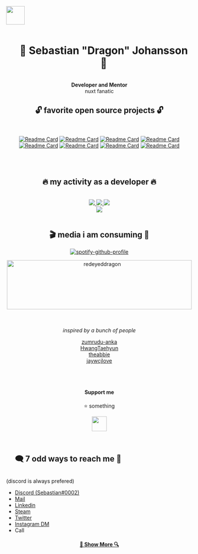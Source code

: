 <img src="https://user-images.githubusercontent.com/5083273/219874035-2bf8d018-cd55-41f9-8d47-24e8de6c247e.png#gh-light-mode-only" height=50/>

<div id="user-content-toc" align="center">
  <ul>
    <summary><h1 style="display: inline-block;">🐉 Sebastian "Dragon" Johansson 🐉</h1></summary>
  </ul>
  <span><b>Developer and Mentor</b></span><br>
  <span>nuxt fanatic</span>
</div>

<div align="center">

  <h2 align="center">🔓 favorite open source projects 🔓</h2>
  <br>

  [![Readme Card](https://github-readme-stats.vercel.app/api/pin/?username=sebbejohansson&repo=vrtx.ContentSystem&theme=dark)](https://github.com/sousou63/DarkRP)
  [![Readme Card](https://github-readme-stats.vercel.app/api/pin/?username=sebbejohansson&repo=vrtx.ContentSystem&theme=dark)](https://github.com/sebbejohansson/vrtx.ContentSystem)
  [![Readme Card](https://github-readme-stats.vercel.app/api/pin/?username=sebbejohansson&repo=sst-sdk-nuxt&theme=dark)](https://github.com/SebbeJohansson/sst-sdk-nuxt)
  [![Readme Card](https://github-readme-stats.vercel.app/api/pin/?username=sebbejohansson&repo=Nuxt3-Discord-Auth-Example&theme=dark)](https://github.com/SebbeJohansson/Nuxt3-Discord-Auth-Example)
  [![Readme Card](https://github-readme-stats.vercel.app/api/pin/?username=sebbejohansson&repo=storyblok-nuxt-ultimate-template&theme=dark)](https://github.com/SebbeJohansson/storyblok-nuxt-ultimate-template)
  [![Readme Card](https://github-readme-stats.vercel.app/api/pin/?username=sebbejohansson&repo=storyblok-custom-tiptap-plugin&theme=dark)](https://github.com/SebbeJohansson/storyblok-custom-tiptap-plugin)
  [![Readme Card](https://github-readme-stats.vercel.app/api/pin/?username=sebbejohansson&repo=storyblok-ckeditor-field-plugin&theme=dark)](https://github.com/SebbeJohansson/storyblok-ckeditor-field-plugin)
  [![Readme Card](https://github-readme-stats.vercel.app/api/pin/?username=storyblok&repo=storyblok-nuxt&theme=dark&show_owner=true)](https://github.com/storyblok/storyblok-nuxt)

  <br>
  <br>
</div>

<div align="center">

  <h2 align="center">🔥 my activity as a developer 🔥</h2>
  <br>
  <a href="https://github.com/denvercoder1/github-readme-streak-stats" title="Go to Source">
    <picture>
        <source 
        srcset="https://github-readme-streak-stats-orcin-rho.vercel.app/?user=sebbejohansson&theme=dark"
        media="(prefers-color-scheme: dark)"
        />
        <source
        srcset="https://github-readme-streak-stats-orcin-rho.vercel.app/?user=sebbejohansson"
        media="(prefers-color-scheme: light), (prefers-color-scheme: no-preference)"
        />
        <img src="https://github-readme-streak-stats-orcin-rho.vercel.app/?user=sebbejohansson" />
    </picture>
  </a>
  <a href="https://github.com/anuraghazra/github-readme-stats" title="Go to Source">
    <picture>
        <source 
        srcset="https://github-readme-stats.vercel.app/api?username=sebbejohansson&show_icons=true&count_private=true&theme=dark"
        media="(prefers-color-scheme: dark)"
        />
        <source
        srcset="https://github-readme-stats.vercel.app/api?username=sebbejohansson&show_icons=true&count_private=true"
        media="(prefers-color-scheme: light), (prefers-color-scheme: no-preference)"
        />
        <img src="https://github-readme-stats.vercel.app/api?username=sebbejohansson&show_icons=true&count_private=true" />
    </picture>
  </a>
  <a href="https://github.com/anuraghazra/github-readme-stats" title="Go to Source">
    <picture>
        <source 
        srcset="https://github-readme-stats.vercel.app/api/top-langs/?username=sebbejohansson&langs_count=8&layout=compact&theme=dark"
        media="(prefers-color-scheme: dark)"
        />
        <source
        srcset="https://github-readme-stats.vercel.app/api/top-langs/?username=sebbejohansson&langs_count=8&layout=compact"
        media="(prefers-color-scheme: light), (prefers-color-scheme: no-preference)"
        />
        <img src="https://github-readme-stats.vercel.app/api/top-langs/?username=sebbejohansson&langs_count=8&layout=compact" />
    </picture>
  </a>
  <br>
  <a href="https://github.com/ryo-ma/github-profile-trophy" title="Go to Source">
    <img src="https://github-profile-trophy.vercel.app/?username=sebbejohansson&theme=darkhub&title=Stars,Followers,Commit,MultiLanguage&margin-w=5&row=1&column=4" />
  </a>
  <br>
  <br>
</div>

<div align="center">
  <h2>🎬 media i am consuming 🎵</h2>

  [![spotify-github-profile](https://spotify-github-profile.vercel.app/api/view?uid=sebastianj95&cover_image=true&theme=novatorem&show_offline=false&background_color=121212&bar_color=3e713d&bar_color_cover=true)](https://github.com/kittinan/spotify-github-profile)

  <a target="_blank" href="https://trakt.tv/users/redeyeddragon"><img class="index__trakt-image" width="500" height="133" alt="redeyeddragon" src="https://widgets.trakt.tv/users/176286ec5d57f496186c5954408a9ddc/watched/banner@2x.jpg"></a>
</div>

<br>
<br>
<div align="center">
  <i>inspired by a bunch of people</i>

  [zumrudu-anka](https://github.com/zumrudu-anka)<br>
  [HwangTaehyun](https://github.com/HwangTaehyun)<br>
  [theabbie](https://github.com/theabbie)<br>
  [jaywcjlove](https://github.com/jaywcjlove)<br>

</div>

<br>
<br>
<div align="center">
  <h4>
    Support me
  </h4>
  <p>⭐ something</p>
  <div>
    <a href="https://www.buymeacoffee.com/sebbejohansson"><img src="https://img.buymeacoffee.com/button-api/?text=Buy me a Monster&emoji=🐉&slug=sebbejohansson&button_colour=000000&font_colour=48e704&font_family=Bree&outline_colour=48e704&coffee_colour=48e704" height="40px"/></a>
  </div>
  <br>
</div>
<div id="user-content-toc">
  <ul>
    <summary><h2 style="display: inline-block;">🗨️ 7 odd ways to reach me 💬</h2></summary>
  </ul>
</div>
<div>
  <span>(discord is always prefered)</span>
  <ul>
    <li><a href="https://discord.com/channels/@me/Sebastian#0002/" rel="me">Discord (Sebastian#0002)</a>
    <li><a href="mailto:hello@sebbejohansson.com" rel="me">Mail</a>
    <li><a href="https://www.linkedin.com/in/sebbejohansson/" rel="me">Linkedin</a>
    <li><a href="https://steamcommunity.com/id/redeyeddragon/" rel="me">Steam</a>
    <li><a href="https://twitter.com/supersebban" rel="me">Twitter</a>
    <li><a href="https://www.instagram.com/supersebban/" rel="me">Instagram DM</a>
    <li>Call</li>
  </ul>
<div>
<div align="center">
  <h4>
    <a href="https://github.com/sebbejohansson?tab=repositories" title="Show Repositories">🔎 Show More 🔍</a>
  </h4>
</div>

